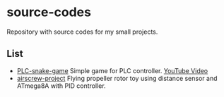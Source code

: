 # source-codes
Repository with source codes for my small projects.
## List
- [PLC-snake-game](https://github.com/KarolKonopka/source-codes/tree/master/PLC-snake-game) Simple game for PLC controller. [YouTube Video](https://youtu.be/LKsK82Ha4F8)
- [airscrew-project](#) Flying propeller rotor toy using distance sensor and ATmega8A with PID controller.
